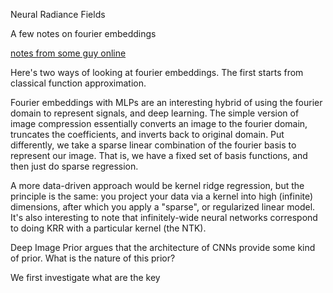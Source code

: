 Neural Radiance Fields

A few notes on fourier embeddings

[notes from some guy online](https://hugocisneros.com/notes/implicit_neural_representations/)

Here's two ways of looking at fourier embeddings. The first starts from classical function approximation.

Fourier embeddings with MLPs are an interesting hybrid of using the fourier domain to represent signals, and deep learning. The simple version of image compression essentially converts an image to the fourier domain, truncates the coefficients, and inverts back to original domain. Put differently, we take a sparse linear combination of the fourier basis to represent our image. That is, we have a fixed set of basis functions, and then just do sparse regression.

A more data-driven approach would be kernel ridge regression, but the principle is the same: you project your data via a kernel into high (infinite) dimensions, after which you apply a "sparse", or regularized linear model. It's also interesting to note that infinitely-wide neural networks correspond to doing KRR with a particular kernel (the NTK).



Deep Image Prior argues that the architecture of CNNs provide some kind of prior. What is the nature of this prior?

We first investigate what are the key 